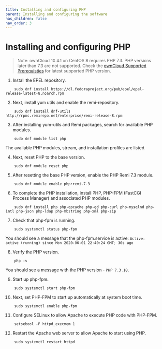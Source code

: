 ```yaml
---
title: Installing and configuring PHP
parent: Installing and configuring the software
has_children: false
nav_order: 3
---
```


# Installing and configuring PHP

> Note: ownCloud 10.4.1 on CentOS 8 requires PHP 7.3. PHP versions later than 7.3 are not supported. Check the [ownCloud Supported Prerequisties](https://doc.ownCloud.com/server/10.2/admin_manual/installation/system_requirements.html) for latest supported PHP version. 

1. Install the EPEL repository.
```shell
	sudo dnf install https://dl.fedoraproject.org/pub/epel/epel-release-latest-8.noarch.rpm
```

2. Next, install yum utils and enable the remi-repository.
```shell
	sudo dnf install dnf-utils http://rpms.remirepo.net/enterprise/remi-release-8.rpm
```

3. After installing yum-utils and Remi packages, search for available PHP modules.
```shell
	sudo dnf module list php
```
The available PHP modules, stream, and installation profiles are listed. 

4. Next, reset PHP to the base version.
```shell
	sudo dnf module reset php
```

5. After resetting the base PHP version, enable the PHP Remi 7.3 module. 
```shell	
	sudo dnf module enable php:remi-7.3
```

6. To complete the PHP installation, install PHP, PHP-FPM (FastCGI Process Manager) and associated PHP modules.
```shell
	sudo dnf install php php-opcache php-gd php-curl php-mysqlnd php-intl php-json php-ldap php-mbstring php-xml php-zip
```

7. Check that php-fpm is running.
```shell
	sudo systemctl status php-fpm
```
You should see a message that the php-fpm.service is active: 
`Active: active (running) since Mon 2020-06-01 22:40:24 GMT; 30s ago`

8. Verify the PHP version.
```shell
	php -v 
```
You should see a message with the PHP version - `PHP 7.3.18`. 

9. Start up php-fpm.
```shell
	sudo systemctl start php-fpm
```

10. Next, set PHP-FPM to start up automatically at system boot time.
```shell
	sudo systemctl enable php-fpm
```

11. Configure SELinux to allow Apache to execute PHP code with PHP-FPM.
```shell	
	setsebool -P httpd_execmem 1
```

12. Restart the Apache web server to allow Apache to start using PHP.
```shell	
	sudo systemctl restart httpd
```